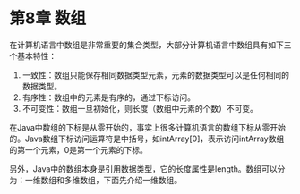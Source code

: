 # 第8章 数组

在计算机语言中数组是非常重要的集合类型，大部分计算机语言中数组具有如下三个基本特性：

1.  一致性：数组只能保存相同数据类型元素，元素的数据类型可以是任何相同的数据类型。
2.  有序性：数组中的元素是有序的，通过下标访问。
3.  不可变性：数组一旦初始化，则长度（数组中元素的个数）不可变。

在Java中数组的下标是从零开始的，事实上很多计算机语言的数组下标从零开始的。Java数组下标访问运算符是中括号，如intArray[0]，表示访问intArray数组的第一个元素，0是第一个元素的下标。

另外，Java中的数组本身是引用数据类型，它的长度属性是length。数组可以分为：一维数组和多维数组，下面先介绍一维数组。
